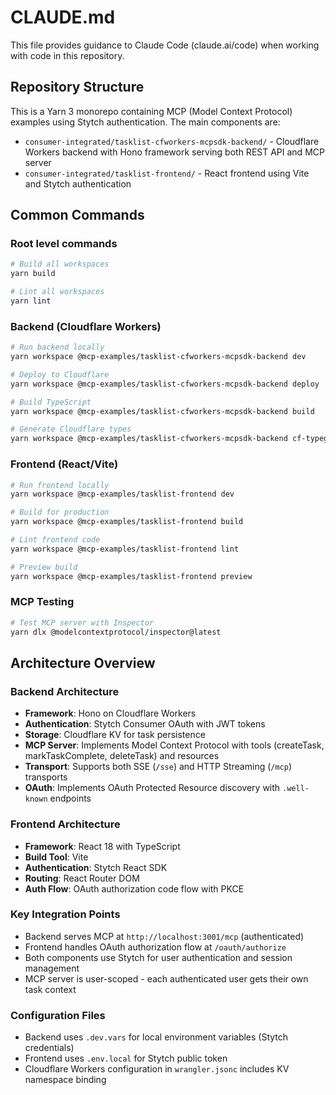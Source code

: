 # CLAUDE.md

This file provides guidance to Claude Code (claude.ai/code) when working with code in this repository.

## Repository Structure

This is a Yarn 3 monorepo containing MCP (Model Context Protocol) examples using Stytch authentication. The main components are:

- `consumer-integrated/tasklist-cfworkers-mcpsdk-backend/` - Cloudflare Workers backend with Hono framework serving both REST API and MCP server
- `consumer-integrated/tasklist-frontend/` - React frontend using Vite and Stytch authentication

## Common Commands

### Root level commands

```bash
# Build all workspaces
yarn build

# Lint all workspaces
yarn lint
```

### Backend (Cloudflare Workers)

```bash
# Run backend locally
yarn workspace @mcp-examples/tasklist-cfworkers-mcpsdk-backend dev

# Deploy to Cloudflare
yarn workspace @mcp-examples/tasklist-cfworkers-mcpsdk-backend deploy

# Build TypeScript
yarn workspace @mcp-examples/tasklist-cfworkers-mcpsdk-backend build

# Generate Cloudflare types
yarn workspace @mcp-examples/tasklist-cfworkers-mcpsdk-backend cf-typegen
```

### Frontend (React/Vite)

```bash
# Run frontend locally
yarn workspace @mcp-examples/tasklist-frontend dev

# Build for production
yarn workspace @mcp-examples/tasklist-frontend build

# Lint frontend code
yarn workspace @mcp-examples/tasklist-frontend lint

# Preview build
yarn workspace @mcp-examples/tasklist-frontend preview
```

### MCP Testing

```bash
# Test MCP server with Inspector
yarn dlx @modelcontextprotocol/inspector@latest
```

## Architecture Overview

### Backend Architecture

- **Framework**: Hono on Cloudflare Workers
- **Authentication**: Stytch Consumer OAuth with JWT tokens
- **Storage**: Cloudflare KV for task persistence
- **MCP Server**: Implements Model Context Protocol with tools (createTask, markTaskComplete, deleteTask) and resources
- **Transport**: Supports both SSE (`/sse`) and HTTP Streaming (`/mcp`) transports
- **OAuth**: Implements OAuth Protected Resource discovery with `.well-known` endpoints

### Frontend Architecture

- **Framework**: React 18 with TypeScript
- **Build Tool**: Vite
- **Authentication**: Stytch React SDK
- **Routing**: React Router DOM
- **Auth Flow**: OAuth authorization code flow with PKCE

### Key Integration Points

- Backend serves MCP at `http://localhost:3001/mcp` (authenticated)
- Frontend handles OAuth authorization flow at `/oauth/authorize`
- Both components use Stytch for user authentication and session management
- MCP server is user-scoped - each authenticated user gets their own task context

### Configuration Files

- Backend uses `.dev.vars` for local environment variables (Stytch credentials)
- Frontend uses `.env.local` for Stytch public token
- Cloudflare Workers configuration in `wrangler.jsonc` includes KV namespace binding
